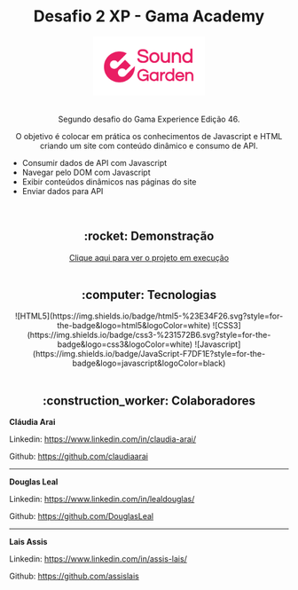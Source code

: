 <h1 align="center">Desafio 2 XP - Gama Academy</h1>

<div align="center">
  <img width="40%" src="https://raw.githubusercontent.com/DouglasLeal/xp-desafio-2/main/img/Sound-logo%20(1).png">
</div>

<br>

<p align="center">Segundo desafio do Gama Experience Edição 46.</p>

<p align="center">O objetivo é colocar em prática os conhecimentos de Javascript e HTML criando um site com conteúdo dinâmico e consumo de API.</p>

<ul>
    <li>Consumir dados de API com Javascript</li>
    <li>Navegar pelo DOM com Javascript</li>
    <li>Exibir conteúdos dinâmicos nas páginas do site</li>
    <li>Enviar dados para API</li>
</ul>

<br>

<h2 align="center">:rocket: Demonstração</h2>
<div align="center"> 
  <a href="https://github.com/DouglasLeal/xp-desafio-2.git">Clique aqui para ver o projeto em execução</a>
</div>

<br>

<h2 align="center">:computer: Tecnologias</h2>
<div align="center">
  ![HTML5](https://img.shields.io/badge/html5-%23E34F26.svg?style=for-the-badge&logo=html5&logoColor=white) 
  ![CSS3](https://img.shields.io/badge/css3-%231572B6.svg?style=for-the-badge&logo=css3&logoColor=white)
  ![Javascript](https://img.shields.io/badge/JavaScript-F7DF1E?style=for-the-badge&logo=javascript&logoColor=black)
</div>
<br>
<h2 align="center">:construction_worker: Colaboradores</h2>

**Cláudia Arai**

Linkedin: https://www.linkedin.com/in/claudia-arai/

Github: https://github.com/claudiaarai

---

**Douglas Leal**

Linkedin: https://www.linkedin.com/in/lealdouglas/

Github: https://github.com/DouglasLeal

---

**Lais Assis**

Linkedin: https://www.linkedin.com/in/assis-lais/

Github: https://github.com/assislais